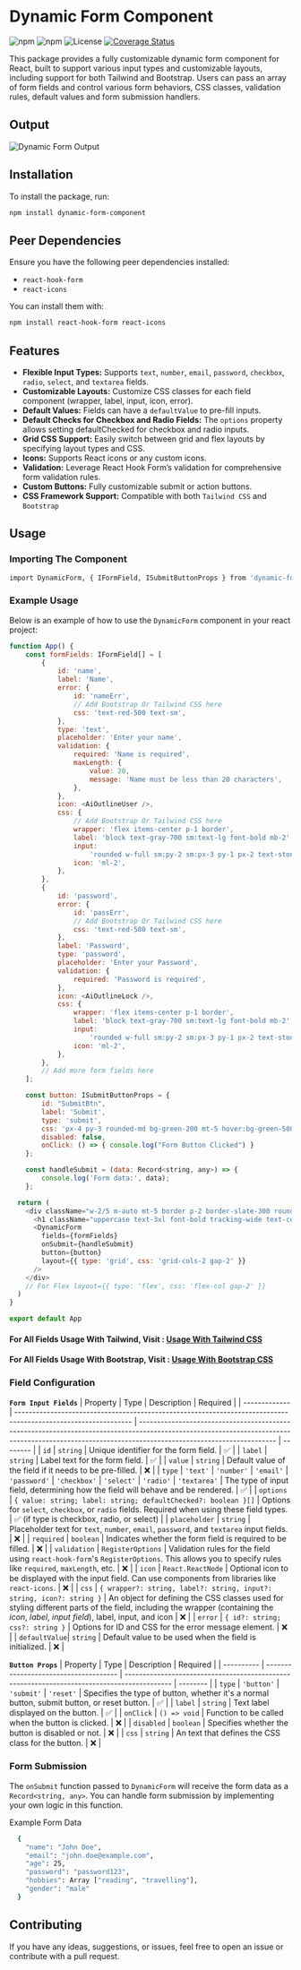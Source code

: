 # Dynamic Form Component
![npm](https://img.shields.io/npm/dw/dynamic-form-component)
![npm](https://img.shields.io/npm/v/dynamic-form-component)
![License](https://img.shields.io/badge/license-MIT-blue.svg)
[![Coverage Status](https://coveralls.io/repos/github/ShreyPurohit/dynamic-form-component/badge.svg?branch=main)](https://coveralls.io/github/ShreyPurohit/dynamic-form-component?branch=main)


This package provides a fully customizable dynamic form component for React, built to support various input types and customizable layouts, including support for both Tailwind and Bootstrap. Users can pass an array of form fields and control various form behaviors, CSS classes, validation rules, default values and form submission handlers.

## Output
![Dynamic Form Output](https://github.com/user-attachments/assets/c7dee211-25c4-4d89-bb80-f06a0618a773)

## Installation
To install the package, run:
```bash
npm install dynamic-form-component
```

## Peer Dependencies
Ensure you have the following peer dependencies installed:
* `react-hook-form`
* `react-icons`

You can install them with:
```bash
npm install react-hook-form react-icons
```

## Features
* __Flexible Input Types:__ Supports `text`, `number`, `email`, `password`, `checkbox`, `radio`, `select`, and `textarea` fields.
* __Customizable Layouts:__ Customize CSS classes for each field component (wrapper, label, input, icon, error).
* __Default Values:__ Fields can have a `defaultValue` to pre-fill inputs.
* __Default Checks for Checkbox and Radio Fields:__ The `options` property allows setting defaultChecked for checkbox and radio inputs.
* __Grid CSS Support:__ Easily switch between grid and flex layouts by specifying layout types and CSS.
* __Icons:__ Supports React icons or any custom icons.
* __Validation:__ Leverage React Hook Form’s validation for comprehensive form validation rules.
* __Custom Buttons:__ Fully customizable submit or action buttons.
* __CSS Framework Support:__ Compatible with both `Tailwind CSS` and `Bootstrap`

## Usage
### Importing The Component
```bash
import DynamicForm, { IFormField, ISubmitButtonProps } from 'dynamic-form-component';
```
### Example Usage

Below is an example of how to use the `DynamicForm` component in your react project:
```js
function App() {
    const formFields: IFormField[] = [
        {
            id: 'name',
            label: 'Name',
            error: {
                id: 'nameErr',
                // Add Bootstrap Or Tailwind CSS here
                css: 'text-red-500 text-sm',
            },
            type: 'text',
            placeholder: 'Enter your name',
            validation: {
                required: 'Name is required',
                maxLength: {
                    value: 20,
                    message: 'Name must be less than 20 characters',
                },
            },
            icon: <AiOutlineUser />,
            css: {
                // Add Bootstrap Or Tailwind CSS here
                wrapper: 'flex items-center p-1 border',
                label: 'block text-gray-700 sm:text-lg font-bold mb-2',
                input:
                    'rounded w-full sm:py-2 sm:px-3 py-1 px-2 text-stone-600 leading-tight focus:outline-none text-sm sm:text-base',
                icon: 'ml-2',
            },
        },
        {
            id: 'password',
            error: {
                id: 'passErr',
                // Add Bootstrap Or Tailwind CSS here
                css: 'text-red-500 text-sm',
            },
            label: 'Password',
            type: 'password',
            placeholder: 'Enter your Password',
            validation: {
                required: 'Password is required',
            },
            icon: <AiOutlineLock />,
            css: {
                wrapper: 'flex items-center p-1 border',
                label: 'block text-gray-700 sm:text-lg font-bold mb-2',
                input:
                    'rounded w-full sm:py-2 sm:px-3 py-1 px-2 text-stone-600 leading-tight focus:outline-none text-sm sm:text-base',
                icon: 'ml-2',
            },
        },
        // Add more form fields here
    ];

    const button: ISubmitButtonProps = {
        id: "SubmitBtn",
        label: 'Submit',
        type: 'submit',
        css: 'px-4 py-3 rounded-md bg-green-200 mt-5 hover:bg-green-500 transition w-full', //Css For Your Button
        disabled: false,
        onClick: () => { console.log("Form Button Clicked") }
    };

    const handleSubmit = (data: Record<string, any>) => {
        console.log('Form data:', data);
    };

  return (
    <div className="w-2/5 m-auto mt-5 border p-2 border-slate-300 rounded-xl">
      <h1 className="uppercase text-3xl font-bold tracking-wide text-center text-stone-500 border-b-2 mb-2">Dynamic Form</h1>
      <DynamicForm
        fields={formFields}
        onSubmit={handleSubmit}
        button={button}
        layout={{ type: 'grid', css: 'grid-cols-2 gap-2' }}
      />
    </div>
    // For Flex layout={{ type: 'flex', css: 'flex-col gap-2' }}
  )
}

export default App
```

#### For All Fields Usage With Tailwind, Visit : [Usage With Tailwind CSS](https://stackblitz.com/edit/vitejs-vite-sz43gb?file=src%2FApp.tsx)
#### For All Fields Usage With Bootstrap, Visit : [Usage With Bootstrap CSS](https://stackblitz.com/edit/vitejs-vite-pwkgpx?file=src%2FApp.tsx)

### Field Configuration
__`Form Input Fields`__
| Property      | Type                                                                                                           | Description                                                                                                                                                                                        | Required |
| ------------- | -------------------------------------------------------------------------------------------------------------- | -------------------------------------------------------------------------------------------------------------------------------------------------------------------------------------------------- | -------- |
| `id`          | `string`                                                                                                       | Unique identifier for the form field.                                                                                                                                                              | ✅        |
| `label`       | `string`                                                                                                       | Label text for the form field.                                                                                                                                                                     | ✅        |
| `value`       | `string`                                                                                                       | Default value of the field if it needs to be pre-filled.                                                                                                                                           | ❌        |
| `type`        | `'text'` \| `'number'` \| `'email'` \| `'password'` \| `'checkbox'` \| `'select'` \| `'radio'` \| `'textarea'` | The type of input field, determining how the field will behave and be rendered.                                                                                                                    | ✅        |
| `options`     | `{ value: string; label: string; defaultChecked?: boolean }[]`                                               | Options for `select`, `checkbox`, or `radio` fields. Required when using these field types.                                                                                                        | ✅ (if type is checkbox, radio, or select) |
| `placeholder` | `string`                                                                                                       | Placeholder text for `text`, `number`, `email`, `password`, and `textarea` input fields.                                                                                                           | ❌        |
| `required`    | `boolean`                                                                                                      | Indicates whether the form field is required to be filled.                                                                                                                                         | ❌        |
| `validation`  | `RegisterOptions`                                                                                              | Validation rules for the field using `react-hook-form`'s `RegisterOptions`. This allows you to specify rules like `required`, `maxLength`, etc.                                                    | ❌        |
| `icon`        | `React.ReactNode`                                                                                              | Optional icon to be displayed with the input field. Can use components from libraries like `react-icons`.                                                                                          | ❌        |
| `css`         | `{ wrapper?: string, label?: string, input?: string, icon?: string }`                            | An object for defining the CSS classes used for styling different parts of the field, including the wrapper (containing the _icon_, _label_, _input field_), label, input, and icon | ❌        |
| `error`       | `{ id?: string; css?: string }`                                                                                | Options for ID and CSS for the error message element.                                                                                                                                              | ❌        |
| `defaultValue`| `string`                                                                                                       | Default value to be used when the field is initialized.                                                                                                                                           | ❌        |

__`Button Props`__
| Property   | Type                                  | Description                                                                                 | Required |
| ---------- | ------------------------------------- | ------------------------------------------------------------------------------------------- | -------- |
| `type`     | `'button'` \| `'submit'` \| `'reset'` | Specifies the type of button, whether it's a normal button, submit button, or reset button. | ✅        |
| `label`    | `string`                              | Text label displayed on the button.                                                         | ✅        |
| `onClick`  | `() => void`                          | Function to be called when the button is clicked.                                           | ❌        |
| `disabled` | `boolean`                             | Specifies whether the button is disabled or not.                                            | ❌        |
| `css`      | `string`                  | An text that defines the CSS class for the button.                                        | ❌        |

### Form Submission
The `onSubmit` function passed to `DynamicForm` will receive the form data as a `Record<string, any>`. You can handle form submission by implementing your own logic in this function.
 
Example Form Data
```bash
  {
    "name": "John Doe",
    "email": "john.doe@example.com",
    "age": 25,
    "password": "password123",
    "hobbies": Array ["reading", "travelling"],
    "gender": "male"
  }
```

## Contributing
If you have any ideas, suggestions, or issues, feel free to open an issue or contribute with a pull request.